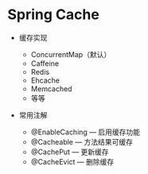 # Spring Cache

* 缓存实现
  * ConcurrentMap（默认）
  * Caffeine
  * Redis
  * Ehcache
  * Memcached
  * 等等

* 常用注解
  * @EnableCaching — 启用缓存功能
  * @Cacheable — 方法结果可缓存
  * @CachePut — 更新缓存
  * @CacheEvict — 删除缓存

